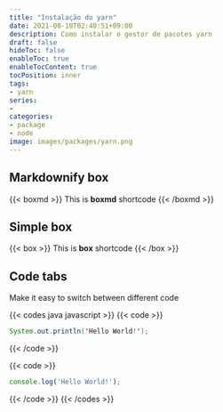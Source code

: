 ```yaml
---
title: "Instalação do yarn"
date: 2021-08-10T02:40:51+09:00
description: Como instalar o gestor de pacotes yarn
draft: false
hideToc: false
enableToc: true
enableTocContent: true
tocPosition: inner
tags:
- yarn
series:
-
categories:
- package
- node
image: images/packages/yarn.png
---
```


## Markdownify box

{{< boxmd >}}
This is **boxmd** shortcode
{{< /boxmd >}}

## Simple box

{{< box >}}
This is **box** shortcode
{{< /box >}}

## Code tabs

Make it easy to switch between different code

{{< codes java javascript >}}
  {{< code >}}

  ```java
  System.out.println('Hello World!');
  ```

  {{< /code >}}

  {{< code >}}

  ```javascript
  console.log('Hello World!');
  ```

  {{< /code >}}
{{< /codes >}}
